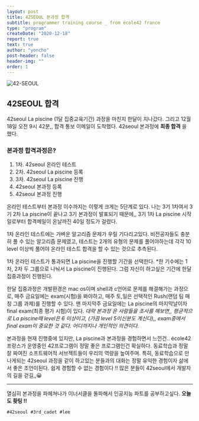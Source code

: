 ```yaml
---
layout: post
title: 42SEOUL 본과정 합격
subtitle: programmer training course _ from école42 france
type: "program"
createDate: "2020-12-18"
report: true
text: true
author: "yoncho"
post-header: false
header-img: ""
order: 1
---
```

![42-SEOUL](https://user-images.githubusercontent.com/44021629/104856396-d4126680-5955-11eb-91b4-e8ba6090ae54.jpg)

## 42SEOUL 합격

42seoul La piscine (1달 집중교육기간) 과정을 마친지 한달이 지나갔다.
그리고 12월 18일 오전 9시 42분,, 합격 통보 이메일이 도착했다.
42seoul 본과정에 **최종 합격** 을 했다.

### 본과정 합격과정은?

1. 1차. 42seoul 온라인 테스트                   
2. 2차. 42seoul La piscine 등록               
3. 3차. 42seoul La piscine 진행 
4. 42seoul 본과정 등록
5. 42seoul 본과정 진행

온라인 테스트부터 본과정 이수까지는 이렇게 크게는 5단계로 있다. 
나는 3기 1차여서 3기 2차 La piscine이 끝나고 3기 본과정이 발표되기 때문에,, 
3기 1차 La piscine 시작일로부터 합격메일이 온날까진 40일 정도가 걸렸다.

1차 온라인 테스트에는 가벼운 알고리즘 문제가 우릴 기다리고있다. 
비전공자들도 충분히 풀 수 있는 알고리즘 문제였고, 
테스트는 2개의 유형의 문제를 풀어야하는데 
각각 10 level 이상씩 풀어야 온라인 테스트 합격을 할 수 있는 것으로 추측된다.

1차 온라인 테스트가 통과되면 La piscine을 진행할 기간을 선택한다.
*한 기수에는 1차, 2차 두 그룹으로 나눠서 La piscine이 진행된다.
그럼 자신이 하고싶은 기간에 한달 집중과정이 진행된다.

한달 집중과정은 개발환경은 mac os이며 shell과 c언어로 문제를 해결해가는 과정으로, 매주 금요일에는 exam(시험)을 봐야하고, 매주 토,일은 선택적인 Rush(랜덤 팀 매칭 그룹 과제)를 진행할 수 있다. 
맨 마지막주 금요일에는 La piscine의 마지막날이자 final exam(최종 평가 시험)이 있다.
*대략 본과정 온 사람들을 조사를 해보면,, 평균적으로 La piscine때 level은 6 이상이고, (가끔 level 5이신분도 계신다),, exam중에서 final exam이 중요한 것 같다. 
어디까지나 개인적인 의견이다.*

본과정을 현재 진행중에 있지만, La piscine과 본과정을 경험하면서 느낀건..
école42 프랑스가 운영중인 42프로그램이 정말 좋은 프로그램인건 확실하다.
동료학습과 정말 잘 짜여진 소프트웨어적 서브젝트들이 우리의 역량을 높여주며.
특히, 동료학습으로 만나게되는 42seoul 과정을 같이 하고있는 분들과의 대화는 
정말 유익한 경험이자 삶에서 좋은 조언이된다. 
쉽게 경험할 수 없는 경험이다 !!
많은 분들이 42seoul에서 개발자의 길을 걷길,,😀 


<hr>

열심히 본과정을 파헤쳐나가 이너서클을 돌파해서
인공지능 파트를 공부하고싶다. 
**오늘도 홧팅 !!**


<code>#42seoul #3rd_cadet #lee</code>
